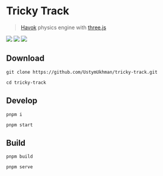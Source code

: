 # Tricky Track

> [Havok](https://www.havok.com/) physics engine with [three.js](https://threejs.org/)

![](https://img.shields.io/github/deployments/UstymUkhman/tricky-track/github-pages?style=flat-square)
![](https://img.shields.io/github/package-json/v/UstymUkhman/tricky-track?color=orange&style=flat-square)
![](https://img.shields.io/github/license/UstymUkhman/tricky-track?color=lightgrey&style=flat-square)

<!-- [![](./public/preview.jpg)](https://ustymukhman.github.io/tricky-track/dist) -->

## Download

`git clone https://github.com/UstymUkhman/tricky-track.git`

`cd tricky-track`

## Develop

`pnpm i`

`pnpm start`

## Build

`pnpm build`

`pnpm serve`
